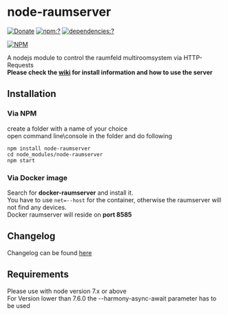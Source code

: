 # node-raumserver
[![Donate](https://img.shields.io/badge/Donate-PayPal-green.svg)](https://www.paypal.me/ChriD/)
[![npm:?](https://img.shields.io/npm/v/node-raumserver.svg?style=flat-square)](https://www.npmjs.com/packages/node-raumserver)
[![dependencies:?](https://img.shields.io/npm/dm/node-raumserver.svg?style=flat-square)](https://www.npmjs.com/packages/node-raumserver)  

[![NPM](https://nodei.co/npm/node-raumserver.png?downloads=true&downloadRank=true)](https://nodei.co/npm/node-raumserver/)

A nodejs module to control the raumfeld multiroomsystem via HTTP-Requests  
**Please check the [wiki](https://github.com/ChriD/node-raumserver/wiki) for install information and how to use the server**  

Installation
-------------

### Via NPM
create a folder with a name of your choice  
open command line\console in the folder and do following  
```
npm install node-raumserver
cd node_modules/node-raumserver
npm start
```

### Via Docker image
Search for **docker-raumserver** and install it.  
You have to use `net=--host` for the container, otherwise the raumserver will not find any devices.  
Docker raumserver will reside on **port 8585**


Changelog
-------------
Changelog can be found [here](https://github.com/ChriD/node-raumserver/releases)  


Requirements
-------------
Please use with node version 7.x or above  
For Version lower than 7.6.0 the --harmony-async-await parameter has to be used
